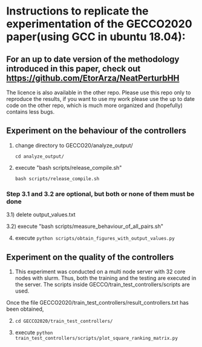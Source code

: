 # Instructions to replicate the experimentation of the GECCO2020 paper(using GCC in ubuntu 18.04):


## For an up to date version of the methodology introduced in this paper, check out https://github.com/EtorArza/NeatPerturbHH
The licence is also available in the other repo. Please use this repo only to reproduce the results, if you want to use my work please use the up to date code on the other repo, which is much more organized and (hopefully) contains less bugs. 


## Experiment on the behaviour of the controllers

1) change directory to GECCO20/analyze_output/
    
    `cd analyze_output/`

2) execute "bash scripts/release_compile.sh"
    
    `bash scripts/release_compile.sh`  


### Step 3.1 and 3.2 are optional, but both or none of them must be done

3.1) delete output_values.txt

3.2) execute "bash scripts/measure_behaviour_of_all_pairs.sh"

4) execute `python scripts/obtain_figures_with_output_values.py`

## Experiment on the quality of the controllers

1) This experiment was conducted on a multi node server with 32 core nodes with slurm. Thus, both the training and the testing are executed in the server. The scripts inside GECCO/train_test_controllers/scripts are used.

Once the file GECCO2020/train_test_controllers/result_controllers.txt has been obtained, 

2) `cd GECCO2020/train_test_controllers/`

3) execute `python train_test_controllers/scripts/plot_square_ranking_matrix.py`

